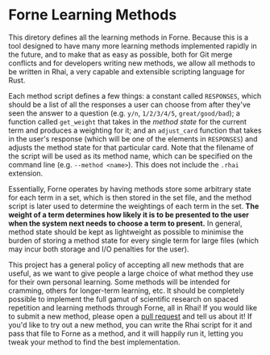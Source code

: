 # Forne Learning Methods

This diretory defines all the learning methods in Forne. Because this is a tool designed to have many more learning methods implemented rapidly in the future, and to make that as easy as possible, both for Git merge conflicts and for developers writing new methods, we allow all methods to be written in Rhai, a very capable and extensible scripting language for Rust.

Each method script defines a few things: a constant called `RESPONSES`, which should be a list of all the responses a user can choose from after they've seen the answer to a question (e.g. `y/n`, `1/2/3/4/5`, `great/good/bad`); a function called `get_weight` that takes in the *method state* for the current term and produces a weighting for it; and an `adjust_card` function that takes in the user's response (which will be one of the elements in `RESPONSES`) and adjusts the method state for that particular card. Note that the filename of the script will be used as its method name, which can be specified on the command line (e.g. `--method <name>`). This does not include the `.rhai` extension.

Essentially, Forne operates by having methods store some arbitrary state for each term in a set, which is then stored in the set file, and the method script is later used to determine the weightings of each term in the set. **The weight of a term determines how likely it is to be presented to the user when the system next needs to choose a term to present.** In general, method state should be kept as lightweight as possible to minimise the burden of storing a method state for every single term for large files (which may incur both storage and I/O penalties for the user).

This project has a general policy of accepting all new methods that are useful, as we want to give people a large choice of what method they use for their own personal learning. Some methods will be intended for cramming, others for longer-term learning, etc. It should be completely possible to implement the full gamut of scientific research on spaced repetition and learning methods through Forne, all in Rhai! If you would like to submit a new method, please open a [pull request](https://github.com/arctic-hen7/forne/pulls) and tell us about it! If you'd like to try out a new method, you can write the Rhai script for it and pass that file to Forne as a method, and it will happily run it, letting you tweak your method to find the best implementation.
